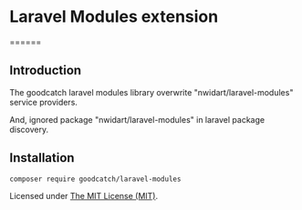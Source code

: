 # Laravel Modules extension
======

## Introduction

The goodcatch laravel modules library overwrite "nwidart/laravel-modules" service providers.

And, ignored package "nwidart/laravel-modules" in laravel package discovery.


## Installation

```
composer require goodcatch/laravel-modules
```


Licensed under [The MIT License (MIT)](LICENSE).

